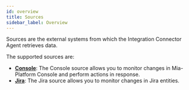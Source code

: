 ```yaml
---
id: overview
title: Sources
sidebar_label: Overview
---
```




Sources are the external systems from which the Integration Connector Agent retrieves data.

The supported sources are:

- [**Console**](/runtime_suite/integration-connector-agent/sources/15_console.md): The Console source allows you to monitor changes in Mia-Platform Console and perform actions in response.
- [**Jira**](/runtime_suite/integration-connector-agent/sources/20_jira.md): The Jira source allows you to monitor changes in Jira entities.
